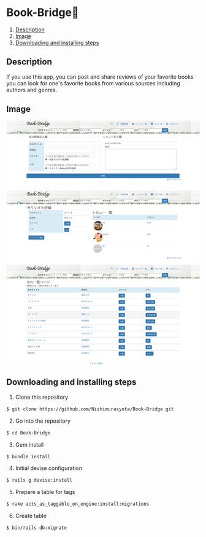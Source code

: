 # Book-Bridge📘

1. [Description](##Description)
1. [Image](##Image)
1. [Downloading and installing steps](##Downloading%and%installing%steps)

## Description
If you use this app, you can post and share reviews of your favorite books
<br>
you can look for one's favorite books from various sources including authors and genres.

## Image
![Image](https://github.com/Nishimurasyota/Book-Bridge/blob/master/app/assets/images/new_book.jpg)
![Image](https://github.com/Nishimurasyota/Book-Bridge/blob/master/app/assets/images/book_show.jpg)
![Image](https://github.com/Nishimurasyota/Book-Bridge/blob/master/app/assets/images/book_index.jpg)

## Downloading and installing steps

1. Clone this repository

```bash
$ git clone https://github.com/Nishimurasyota/Book-Bridge.git
```

2. Go into the repository

```bash
$ cd Book-Bridge
```

3. Gem install

```bash
$ bundle install
```

4. Initial devise configuration
```bash
$ rails g devise:install
```

5. Prepare a table for tags
```bash
$ rake acts_as_taggable_on_engine:install:migrations
```

6. Create table
```bash
$ bin/rails db:migrate
```
